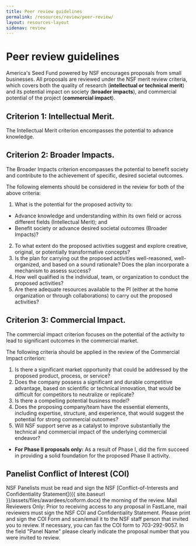 ```yaml
---
title: Peer review guidelines
permalink: /resources/review/peer-review/
layout: resources-layout
sidenav: review
---
```


# Peer review guidelines

America's Seed Fund powered by NSF encourages proposals from small businesses. All proposals are reviewed under the NSF merit review criteria, which covers both the quality of research (**intellectual or technical merit**) and its potential impact on society (**broader impacts**), and commercial potential of the project (**commercial impact**).

## Criterion 1: Intellectual Merit. 
The Intellectual Merit criterion encompasses the potential to advance knowledge.
## Criterion 2: Broader Impacts. 
The Broader Impacts criterion encompasses the potential to benefit society and contribute to the achievement of specific, desired societal outcomes.

The following elements should be considered in the review for both of the above criteria:
1. What is the potential for the proposed activity to:
- Advance knowledge and understanding within its own field or across different fields (Intellectual Merit); and
- Benefit society or advance desired societal outcomes (Broader Impacts)?
2. To what extent do the proposed activities suggest and explore creative, original, or potentially transformative concepts?
3. Is the plan for carrying out the proposed activities well-reasoned, well-organized, and based on a sound rationale? Does the plan incorporate a mechanism to assess success?
4. How well qualified is the individual, team, or organization to conduct the proposed activities?
5. Are there adequate resources available to the PI (either at the home organization or through collaborations) to carry out the proposed activities?

## Criterion 3: Commercial Impact. 
The commercial impact criterion focuses on the potential of the activity to lead to significant outcomes in the commercial market.

The following criteria should be applied in the review of the Commercial Impact criterion:
1. Is there a significant market opportunity that could be addressed by the proposed product, process, or service?
2. Does the company possess a significant and durable competitive advantage, based on scientific or technical innovation, that would be difficult for competitors to neutralize or replicate?
3. Is there a compelling potential business model?
4. Does the proposing company/team have the essential elements, including expertise, structure, and experience, that would suggest the potential for strong commercial outcomes?
5. Will NSF support serve as a catalyst to improve substantially the technical and commercial impact of the underlying commercial endeavor?

- **For Phase II proposals only:** As a result of Phase I, did the firm succeed in providing a solid foundation for the proposed Phase II activity.

## Panelist Conflict of Interest (COI)
NSF Panelists must be read and sign the NSF [Conflict-of-Interests and Confidentiality Statement]({{ site.baseurl }}/assets/files/awardees/coiform.docx) the morning of the review. Mail Reviewers Only: Prior to receiving access to any proposal in FastLane, mail reviewers must sign the NSF COI and Confidentiality Statement. Please print and sign the COI Form and scan/email it to the NSF staff person that invited you to review. If necessary, you can fax the COI form to 703-292-9057. In the field "Panel Name" please clearly indicate the proposal number that you were invited to review.
